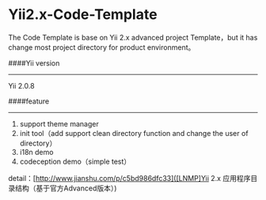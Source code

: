 # Yii2.x-Code-Template

The Code Template is base on Yii 2.x advanced project Template，but it has change most project directory for product environment。

####Yii version
___
Yii 2.0.8 

####feature
___
1. support theme manager
2. init tool（add support clean directory function and change the user of directory）
3. i18n demo
4. codeception demo（simple test）

detail：[http://www.jianshu.com/p/c5bd986dfc33]([LNMP]Yii 2.x 应用程序目录结构（基于官方Advanced版本）)

